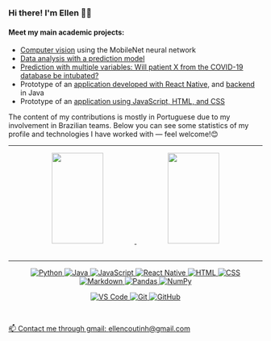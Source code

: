 ### Hi there! I'm Ellen 👋🏼
#### Meet my main academic projects:
- [Computer vision](https://github.com/insper-classroom/robotica-aps-23-1-carlosepy.git) using the MobileNet neural network
- [Data analysis with a prediction model](https://github.com/ellencoutinho/MovimentacaoDolar.git)
- [Prediction with multiple variables: Will patient X from the COVID-19 database be intubated?](https://github.com/insper-classroom/22-2b-cd-p2-ellen_alexia.git)
- Prototype of an [application developed with React Native](https://github.com/desagil-2023-1/projeto1-b1-frontend.git), and [backend](https://github.com/desagil-2023-1/projeto1-b1-backend.git) in Java
- Prototype of an [application using JavaScript, HTML, and CSS](https://github.com/ellencoutinho/FisyApp.git)
  
The content of my contributions is mostly in Portuguese due to my involvement in Brazilian teams. Below you can see some statistics of my profile and technologies I have worked with — feel welcome!😊

<div align="center">
  <a href="https://github.com/ellencoutinho">
  <hr>
  <img width="45%" height="180em" src="https://github-readme-stats.vercel.app/api?username=ellencoutinho&show_icons=true&theme=dracula&include_all_commits=true&count_private=true"/>
  <img width="45%" height="180em" src="https://github-readme-stats.vercel.app/api/top-langs/?username=ellencoutinho&layout=compact&langs_count=16&theme=dracula"/>
</div>

<br>
<hr>
<div style="max-width:68rem;" align="center">
  
![Python](https://img.shields.io/badge/python%20-%2314354C.svg?&style=for-the-badge&logo=python&logoColor=white)
![Java](https://img.shields.io/badge/java-%23ED8B00.svg?&style=for-the-badge&logo=java&logoColor=white)
![JavaScript](https://img.shields.io/badge/javascript%20-%23323330.svg?&style=for-the-badge&logo=javascript&logoColor=%23F7DF1E)
![React Native](https://img.shields.io/badge/React_Native-8A2BE2.svg?&style=for-the-badge&logoColor=white)
![HTML](https://img.shields.io/badge/html%20-%23E34F26.svg?&style=for-the-badge)
![CSS](https://img.shields.io/badge/css%20-%231572B6.svg?&style=for-the-badge)
![Markdown](https://img.shields.io/badge/markdown-%23000000.svg?&style=for-the-badge&logo=markdown&logoColor=white)
![Pandas](https://img.shields.io/badge/pandas%20-%2314354C.svg?&style=for-the-badge&logo=pandas&logoColor=white)
![NumPy](https://img.shields.io/badge/numpy%20-%23013243.svg?&style=for-the-badge&logo=numpy&logoColor=white)

![VS Code](https://img.shields.io/badge/-VS%20Code-007ACC?style=for-the-badge&logo=visual-studio-code&logoColor=ffffff)
![Git](https://img.shields.io/badge/git%20-%23F05033.svg?&style=for-the-badge&logo=git&logoColor=white)
![GitHub](https://img.shields.io/badge/github%20-%23121011.svg?&style=for-the-badge&logo=github&logoColor=white)
</div>
<br>

📫 Contact me through gmail: ellencoutinh@gmail.com

